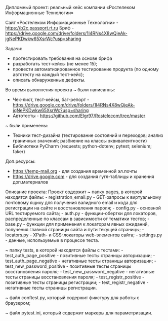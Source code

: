 Дипломный проект: реальный кейс компании «Ростелеком Информационные Технологии»

Сайт «Ростелеком Информационные Технологии» - https://b2c.passport.rt.ru
Бриф - https://drive.google.com/drive/folders/1I4RNs4X8wQjeAk-jgNePKDwkw65XsrWc?usp=sharing

Задачи: 
 - протестировать требования на основе брифа
 - разработать тест-кейсы (не менее 15);
 - провести автоматизированное тестирование продукта (по одному автотесту на каждый тест-кейс);
 - описать обнаруженные дефекты.

Во время выполнения проекта 
 ~ были написанны:
   - Чек-лист, тест-кейсы, баг-репорт - https://drive.google.com/drive/folders/1I4RNs4X8wQjeAk-jgNePKDwkw65XsrWc?usp=sharing
   - Автотесты - https://github.com/Elgr97/Rostelecom/tree/master

 ~ были применены:
   - Техники тест-дизайна (тестирование состояний и переходов; анализ граничных значений; разбиение на классы эквивалентности)
   - Библиотеки PyCharm (requests; python-dotenv; pytest; selenium; faker)

Доп.ресурсы:
 - https://temp-mail.org - для создания временной эл.почты
 - https://drive.google.com - для создания гугл-таблицы и хранения доп.материалов

Описание проекта:
Проект содержит 
 ~ папку pages, в которой находятся файлы:
    - registration_email.py - GET-запросы к виртуальному почтовому ящику для получения валидного email и кода для регистрации на сайте и восстановления пароля;
    - config.py - основной URL тестируемого сайта;
    - auth.py - функции-обертки для локаторов, распределенные по классам в зависимости от тематики тестов;
    - base.py - функции для применения к локаторам явных ожиданий, получения главной страницы сайта и пути текущей страницы;
    - locators.py - XPath- и CSS-локаторы web-элементов сайта;
    - settings.py - данные, используемые в процессе теста.
 
 ~ папку tests, в которой находятся файлы с тестами:
    - test_auth_page_positive - позитивные тесты страницы авторизации;
    - test_auth_page_negative - негативные тесты страницы авторизации;
    - test_new_password_positive - позитивные тесты страницы восстановления пароля;
    - test_new_password_negative - негативные тесты страницы восстановления пароля;
    - test_registr_positive - позитивные тесты страницы регистрации;
    - test_registr_negative - негативные тесты страницы регистрации.
 
 ~ файл conftest.py, который содержит фикстуру для работы с браузером;
 
 ~ файл pytest.ini, который содержит маркеры для параметризации.





   
